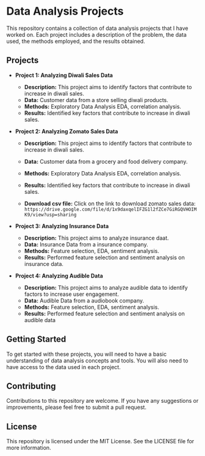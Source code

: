 # Data Analysis Projects

This repository contains a collection of data analysis projects that I have worked on. Each project includes a description of the problem, the data used, the methods employed, and the results obtained.

## Projects

* **Project 1: Analyzing Diwali Sales Data**
    * **Description:** This project aims to identify factors that contribute to increase in diwali sales.
    * **Data:** Customer data from a store selling diwali products.
    * **Methods:** Exploratory Data Analysis EDA, correlation analysis.
    * **Results:** Identified key factors that contribute to increase in diwali sales.

* **Project 2: Analyzing Zomato Sales Data**
    * **Description:** This project aims to identify factors that contribute to increase in diwali sales.
    * **Data:** Customer data from a grocery and food delivery company.
    * **Methods:** Exploratory Data Analysis EDA, correlation analysis.
    * **Results:** Identified key factors that contribute to increase in diwali sales.

    * **Download csv file:** Click on the link to download zomato sales data: `https://drive.google.com/file/d/1x9daxqelIFZG1l2fZCe7GiRGQVHOIMK9/view?usp=sharing`

* **Project 3: Analyzing Insurance Data**
    * **Description:** This project aims to analyze insurance daat.
    * **Data:** Insurance Data from a insurance company.
    * **Methods:** Feature selection, EDA, sentiment analysis.
    * **Results:** Performed feature selection and sentiment analysis on insurance data.

* **Project 4: Analyzing Audible Data**
    * **Description:** This project aims to analyze audible data to identify factors to increase user engagement.
    * **Data:** Audible Data from a audiobook company.
    * **Methods:** Feature selection, EDA, sentiment analysis.
    * **Results:** Performed feature selection and sentiment analysis on audible data

## Getting Started

To get started with these projects, you will need to have a basic understanding of data analysis concepts and tools. You will also need to have access to the data used in each project.

## Contributing

Contributions to this repository are welcome. If you have any suggestions or improvements, please feel free to submit a pull request.

## License

This repository is licensed under the MIT License. See the LICENSE file for more information.